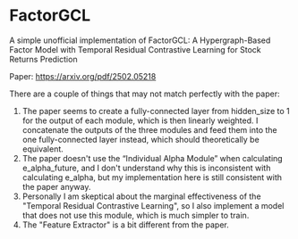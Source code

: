 # FactorGCL
A simple unofficial implementation of FactorGCL: A Hypergraph-Based Factor Model with Temporal Residual  Contrastive Learning for Stock Returns Prediction

Paper: https://arxiv.org/pdf/2502.05218

There are a couple of things that may not match perfectly with the paper:
1. The paper seems to create a fully-connected layer from hidden_size to 1 for the output of each module, which is then linearly weighted. I concatenate the outputs of the three modules and feed them into the one fully-connected layer instead, which should theoretically be equivalent.
2. The paper doesn't use the “Individual Alpha Module” when calculating e_alpha_future, and I don't understand why this is inconsistent with calculating e_alpha, but my implementation here is still consistent with the paper anyway.
3. Personally I am skeptical about the marginal effectiveness of the "Temporal Residual Contrastive Learning", so I also implement a model that does not use this module, which is much simpler to train.
4. The "Feature Extractor" is a bit different from the paper.
